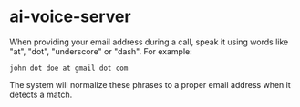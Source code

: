 # ai-voice-server

When providing your email address during a call, speak it using words like
"at", "dot", "underscore" or "dash". For example:

```
john dot doe at gmail dot com
```

The system will normalize these phrases to a proper email address when it
detects a match.
